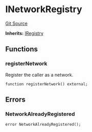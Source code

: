 # INetworkRegistry
[Git Source](https://github.com/symbioticfi/core/blob/f05307516bbf31fe6a8fa180eab4a8d7068a66a2/src/interfaces/INetworkRegistry.sol)

**Inherits:**
[IRegistry](/Users/andreikorokhov/symbiotic/core/docs/autogen/src/src/interfaces/common/IRegistry.sol/interface.IRegistry.md)


## Functions
### registerNetwork

Register the caller as a network.


```solidity
function registerNetwork() external;
```

## Errors
### NetworkAlreadyRegistered

```solidity
error NetworkAlreadyRegistered();
```

